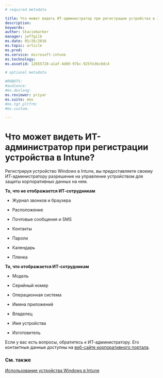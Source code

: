 ```yaml
---
# required metadata

title: Что может видеть ИТ-администратор при регистрации устройства в Intune? | Microsoft Intune
description:
keywords:
author: Staciebarker
manager: jeffgilb
ms.date: 05/26/2016
ms.topic: article
ms.prod:
ms.service: microsoft-intune
ms.technology:
ms.assetid: 12655728-a1af-4d89-97bc-925fe36c0dc4

# optional metadata

#ROBOTS:
#audience:
#ms.devlang:
ms.reviewer: priyar
ms.suite: ems
#ms.tgt_pltfrm:
#ms.custom:

---
```



# Что может видеть ИТ-администратор при регистрации устройства в Intune?

Регистрируя устройство Windows в Intune, вы предоставляете своему ИТ-администратору разрешение на управление устройством для защиты корпоративных данных на нем.

**То, что не отображается ИТ-сотрудникам**

-   Журнал звонков и браузера

-   Расположение

-   Почтовые сообщения и SMS

-   Контакты

-   Пароли

-   Календарь

-   Пленка

**То, что отображается ИТ-сотрудникам**

-   Модель

-   Серийный номер

-   Операционная система

-   Имена приложений

-   Владелец

-   Имя устройства

-   Изготовитель


Если у вас есть вопросы, обратитесь к ИТ-администратору. Его контактные данные доступны на [веб-сайте корпоративного портала](http://portal.manage.microsoft.com).

### См. также
[Использование устройства Windows в Intune](using-your-windows-device-with-intune.md)

<!--HONumber=Jun16_HO2-->


